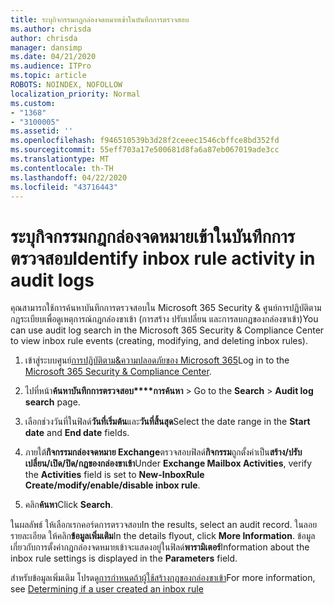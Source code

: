 ```yaml
---
title: ระบุกิจกรรมกฎกล่องจดหมายเข้าในบันทึกการตรวจสอบ
ms.author: chrisda
author: chrisda
manager: dansimp
ms.date: 04/21/2020
ms.audience: ITPro
ms.topic: article
ROBOTS: NOINDEX, NOFOLLOW
localization_priority: Normal
ms.custom:
- "1368"
- "3100005"
ms.assetid: ''
ms.openlocfilehash: f946510539b3d28f2ceeec1546cbffce8bd352fd
ms.sourcegitcommit: 55eff703a17e500681d8fa6a87eb067019ade3cc
ms.translationtype: MT
ms.contentlocale: th-TH
ms.lasthandoff: 04/22/2020
ms.locfileid: "43716443"
---
```

# <a name="identify-inbox-rule-activity-in-audit-logs"></a><span data-ttu-id="b4c7a-102">ระบุกิจกรรมกฎกล่องจดหมายเข้าในบันทึกการตรวจสอบ</span><span class="sxs-lookup"><span data-stu-id="b4c7a-102">Identify inbox rule activity in audit logs</span></span>

<span data-ttu-id="b4c7a-103">คุณสามารถใช้การค้นหาบันทึกการตรวจสอบใน Microsoft 365 Security & ศูนย์การปฏิบัติตามกฎระเบียบเพื่อดูเหตุการณ์กฎกล่องขาเข้า (การสร้าง ปรับเปลี่ยน และการลบกฎของกล่องขาเข้า)</span><span class="sxs-lookup"><span data-stu-id="b4c7a-103">You can use audit log search in the Microsoft 365 Security & Compliance Center to view inbox rule events (creating, modifying, and deleting inbox rules).</span></span>

1. <span data-ttu-id="b4c7a-104">เข้าสู่ระบบศูนย์[การปฏิบัติตาม&ความปลอดภัยของ Microsoft 365](https://protection.office.com/)</span><span class="sxs-lookup"><span data-stu-id="b4c7a-104">Log in to the [Microsoft 365 Security & Compliance Center](https://protection.office.com/).</span></span>

2. <span data-ttu-id="b4c7a-105">ไปที่หน้า**ค้นหาบันทึกการตรวจสอบ\*\*\*\*การค้นหา** > </span><span class="sxs-lookup"><span data-stu-id="b4c7a-105">Go to the **Search** > **Audit log search** page.</span></span>

3. <span data-ttu-id="b4c7a-106">เลือกช่วงวันที่ในฟิลด์**วันที่เริ่มต้น**และ**วันที่สิ้นสุด**</span><span class="sxs-lookup"><span data-stu-id="b4c7a-106">Select the date range in the **Start date** and **End date** fields.</span></span>

4. <span data-ttu-id="b4c7a-107">ภายใต้**กิจกรรมกล่องจดหมาย Exchange**ตรวจสอบฟิลด์**กิจกรรม**ถูกตั้งค่าเป็น**สร้าง/ปรับเปลี่ยน/เปิด/ปิด/กฎของกล่องขาเข้า**</span><span class="sxs-lookup"><span data-stu-id="b4c7a-107">Under **Exchange Mailbox Activities**, verify the **Activities** field is set to **New-InboxRule Create/modify/enable/disable inbox rule**.</span></span>

5. <span data-ttu-id="b4c7a-108">คลิก**ค้นหา**</span><span class="sxs-lookup"><span data-stu-id="b4c7a-108">Click **Search**.</span></span>

<span data-ttu-id="b4c7a-109">ในผลลัพธ์ ให้เลือกเรกคอร์ดการตรวจสอบ</span><span class="sxs-lookup"><span data-stu-id="b4c7a-109">In the results, select an audit record.</span></span> <span data-ttu-id="b4c7a-110">ในลอยรายละเอียด ให้คลิก**ข้อมูลเพิ่มเติม**</span><span class="sxs-lookup"><span data-stu-id="b4c7a-110">In the details flyout, click **More Information**.</span></span> <span data-ttu-id="b4c7a-111">ข้อมูลเกี่ยวกับการตั้งค่ากฎกล่องจดหมายเข้าจะแสดงอยู่ในฟิลด์**พารามิเตอร์**</span><span class="sxs-lookup"><span data-stu-id="b4c7a-111">Information about the inbox rule settings is displayed in the **Parameters** field.</span></span>

<span data-ttu-id="b4c7a-112">สําหรับข้อมูลเพิ่มเติม โปรดดู[การกําหนดถ้าผู้ใช้สร้างกฎของกล่องขาเข้า](https://docs.microsoft.com//office365/securitycompliance/auditing-troubleshooting-scenarios#determining-if-a-user-created-an-inbox-rule)</span><span class="sxs-lookup"><span data-stu-id="b4c7a-112">For more information, see [Determining if a user created an inbox rule](https://docs.microsoft.com//office365/securitycompliance/auditing-troubleshooting-scenarios#determining-if-a-user-created-an-inbox-rule)</span></span>
